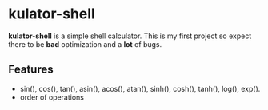 # kulator-shell
**kulator-shell** is a simple shell calculator.
This is my first project so expect there to be **bad** optimization and a **lot** of bugs.

## Features
* sin(), cos(), tan(), asin(), acos(), atan(), sinh(), cosh(), tanh(), log(), exp().
* order of operations
